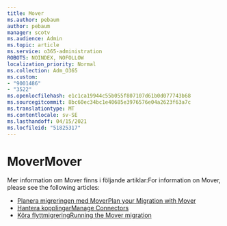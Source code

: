 ```yaml
---
title: Mover
ms.author: pebaum
author: pebaum
manager: scotv
ms.audience: Admin
ms.topic: article
ms.service: o365-administration
ROBOTS: NOINDEX, NOFOLLOW
localization_priority: Normal
ms.collection: Adm_O365
ms.custom:
- "9001486"
- "3522"
ms.openlocfilehash: e1c1ca19944c55b055f807107d61b0d077743b68
ms.sourcegitcommit: 8bc60ec34bc1e40685e3976576e04a2623f63a7c
ms.translationtype: MT
ms.contentlocale: sv-SE
ms.lasthandoff: 04/15/2021
ms.locfileid: "51825317"
---
```

# <a name="mover"></a><span data-ttu-id="87019-102">Mover</span><span class="sxs-lookup"><span data-stu-id="87019-102">Mover</span></span>

<span data-ttu-id="87019-103">Mer information om Mover finns i följande artiklar:</span><span class="sxs-lookup"><span data-stu-id="87019-103">For information on Mover, please see the following articles:</span></span>

- [<span data-ttu-id="87019-104">Planera migreringen med Mover</span><span class="sxs-lookup"><span data-stu-id="87019-104">Plan your Migration with Mover</span></span>](https://docs.microsoft.com/sharepointmigration/mover-plan-migration)
- [<span data-ttu-id="87019-105">Hantera kopplingar</span><span class="sxs-lookup"><span data-stu-id="87019-105">Manage Connectors</span></span>](https://docs.microsoft.com/sharepointmigration/mover-manage-connectors)
- [<span data-ttu-id="87019-106">Köra flyttmigrering</span><span class="sxs-lookup"><span data-stu-id="87019-106">Running the Mover migration</span></span>](https://docs.microsoft.com/sharepointmigration/mover-running-migration)
